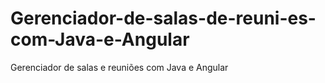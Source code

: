 # Gerenciador-de-salas-de-reuni-es-com-Java-e-Angular
Gerenciador de salas e reuniões com Java e Angular
